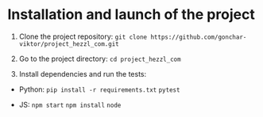# Installation and launch of the project



1. Clone the project repository: `git clone https://github.com/gonchar-viktor/project_hezzl_com.git`

2. Go to the project directory: `cd project_hezzl_com`

3. Install dependencies and run the tests: 
+ Python:
`pip install -r requirements.txt`
`pytest`

+ JS:
`npm start`
`npm install`
`node`

